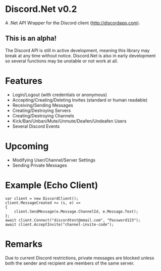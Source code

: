 # Discord.Net v0.2
A .Net API Wrapper for the Discord client (http://discordapp.com).

## This is an alpha!
The Discord API is still in active development, meaning this library may break at any time without notice.
Discord.Net is also in early development so several functions may be unstable or not work at all.

# Features
- Login/Logout (with credentials or anonymous)
- Accepting/Creating/Deleting Invites (standard or human readable)
- Receiving/Sending Messages
- Creating/Destroying Servers
- Creating/Destroying Channels
- Kick/Ban/Unban/Mute/Unmute/Deafen/Undeafen Users
- Several Discord Events

# Upcoming
- Modifying User/Channel/Server Settings
- Sending Private Messages

# Example (Echo Client)
```
var client = new DiscordClient();
client.MessageCreated += (s, e) =>
{
	client.SendMessage(e.Message.ChannelId, e.Message.Text);
};
await client.Connect("discordtest@email.com", "Password123");
await client.AcceptInvite("channel-invite-code");
```

# Remarks

Due to current Discord restrictions, private messages are blocked unless both the sender and recipient are members of the same server.
